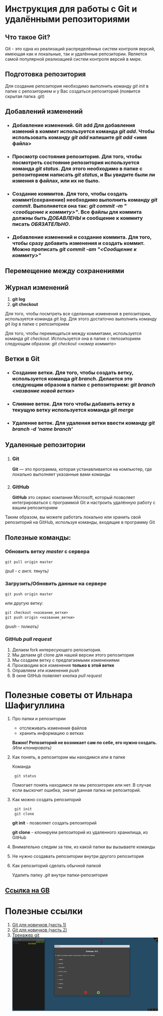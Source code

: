 # Инструкция для работы с Git и удалёнными репозиториями
## __Что такое Git?__
Git - это одна из реализаций распределённых систем контроля версий, имеющая как и локальные, так и удалённые репозитории. Является самой популярной реализацией систем контроля версий в мире.

## __Подготовка репозитория__
Для создание репозитория необходимо выполнить команду  *git init*  в папке с репозиторием и у Вас создаться репозиторий (появится скрытая папка .git)

## __Добавлений изменений__

* ### **Добавление изменений.** Git add Для добавления измений в коммит используется команда *git add*. Чтобы использовать команду *git add* напишите *git add* <имя файла>

* ### __Просмотр состояния репозитория.__ Для того, чтобы посмотреть состояние репозитория используется команда *git status*. Для этого необходимо в папке с репозиторием написать *git status*, и Вы увидите были ли измения в файлах, или их не было.

* ### __Создание коммитов.__ Для того, чтобы создать коммит(сохранение) необходимо выполнить команду *git commit*. Выполняется она так: *git commit -m "<сообщение к коммиту>"*. Все файлы для коммита должны быть ***ДОБАВЛЕНЫ*** и сообщение к коммиту писать ***ОБЯЗАТЕЛЬНО***.

* ### __Добавление изменений и создание коммита.__  Для того, чтобы сразу добавить изменения и создать коммит. Можно прописать *git commit -am "<Сообщение к коммиту>"*

## Перемещение между сохранениями

## Журнал изменений
1. __git log__
2. __git checkout__

Для того, чтобы посмтреть все сделанные изменения в репозитории, используется команда *git log*. Для этого достаточно выполнить команду *git log* в папке с репозиторием

Для того, чтобы перемещаться между коммитами, используется команда *git checkout*. Используется она в папке с пепозиторием следующим образом: *git checkout <номер коммита>*



## Ветки в Git
* ### __Создание ветки.__ Для того, чтобы создать ветку, используется команда *git branch*. Делается это следующим образом в папке с репозиторием: *git branch <название новой ветки>*

* ### __Слияние веток.__ Для того чтобы дабавить ветку в текущую ветку используется команда *git merge*

* ### __Удаление веток.__ Для удаления ветки ввести команду *git branch -d 'name branch'*

## Удаленные репозитории
1. ### Git 
    **Git** — это программа, которая устанавливается на компьютер, где локально выполняет
указанные вами команды
2. ### GitHub
    **GitHub** это сервис компании Microsoft, который позволяет интегрироваться с
программой Git и настроить удалённую работу с вашим репозиторием

Таким образом, вы можете работать локально или хранить свой репозиторий на GitHub,
используя команды, входящие в программу Git

## Полезные команды:
    
### Обновить ветку *master* с сервера

    git pull origin master 

*(pull - c англ. тянуть)*

### Загрузить/Обновить данные на сервере

    git push origin master

или другую ветку:

    git checkout <название_ветки>
    git push origin <название_ветки>

*(push - толкать)*

### GitHub *pull request*
1. Делаем fork интересующего репозитория.
2. Мы делаем git clone для нашей версии  этого репозитория
3. Мы создаем ветку с предлагаемыми изменениями
4. Производим все изменения **только в этой ветке**
5. Оправляем эти изменения *push*
6. В окне GitHub появляет кнопка *pull request*

# Полезные советы от Ильнара Шафигуллина 

1. Про папки и репозитории
    + отслеживать изменения файлов
    + хранить информацию о ветках

    **Важно! Репозиторий не возникает сам по себе, его нужно создать.** *(Или клонировать)*

2. Как понять, в репозитории мы находимся или в папке
    
    Команда

        git status
    Помогает понять находимся ли мы репозитории или нет. В случае если выскочит ошибка, значит данная папка не репозиторий.
3. Как можно создать репозиторий

        git init
        git clone
    **git init** - позволяет создать репозиторий 

    **git clone** - клонируем репозиторий из удаленного хранилища, из GitHub
4.  Внимательно следим за тем, из какой папки вы вызываете команды

5. Не нужно создавать репозитории внутри другого репозитория

6. Как репозиторий сделать обычной папкой
    
    Удалить папку *.git* внутри папки-репозитория

## [Ссылка на GB](https://gb.ru/posts/soveti-pro-git)



# Полезные ссылки
1. [Git для новичков (часть 1)](https://habr.com/ru/post/541258/)
2. [Git для новичков (часть 2)](https://habr.com/ru/post/542616/)
3. [Тренажер git](https://learngitbranching.js.org/?locale=ru_RU) ![Тренажер git имеет подсказки](/scrshot_git_trainer.png)



